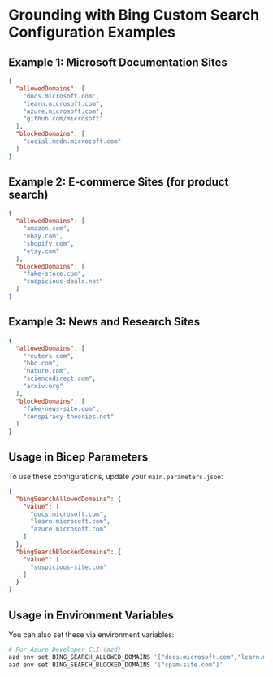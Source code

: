 # Grounding with Bing Custom Search Configuration Examples

## Example 1: Microsoft Documentation Sites

```json
{
  "allowedDomains": [
    "docs.microsoft.com",
    "learn.microsoft.com",
    "azure.microsoft.com",
    "github.com/microsoft"
  ],
  "blockedDomains": [
    "social.msdn.microsoft.com"
  ]
}
```

## Example 2: E-commerce Sites (for product search)

```json
{
  "allowedDomains": [
    "amazon.com",
    "ebay.com",
    "shopify.com",
    "etsy.com"
  ],
  "blockedDomains": [
    "fake-store.com",
    "suspicious-deals.net"
  ]
}
```

## Example 3: News and Research Sites

```json
{
  "allowedDomains": [
    "reuters.com",
    "bbc.com",
    "nature.com",
    "sciencedirect.com",
    "arxiv.org"
  ],
  "blockedDomains": [
    "fake-news-site.com",
    "conspiracy-theories.net"
  ]
}
```

## Usage in Bicep Parameters

To use these configurations, update your `main.parameters.json`:

```json
{
  "bingSearchAllowedDomains": {
    "value": [
      "docs.microsoft.com",
      "learn.microsoft.com",
      "azure.microsoft.com"
    ]
  },
  "bingSearchBlockedDomains": {
    "value": [
      "suspicious-site.com"
    ]
  }
}
```

## Usage in Environment Variables

You can also set these via environment variables:

```bash
# For Azure Developer CLI (azd)
azd env set BING_SEARCH_ALLOWED_DOMAINS '["docs.microsoft.com","learn.microsoft.com"]'
azd env set BING_SEARCH_BLOCKED_DOMAINS '["spam-site.com"]'
```
